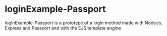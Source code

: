 # loginExample-Passport

loginExample-Passport is a prototype of a login method made with NodeJs, Express and Passport and with the EJS template engine
